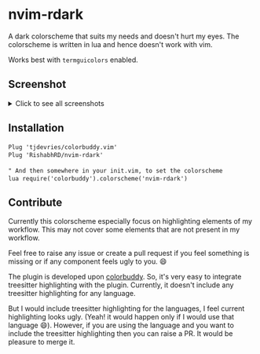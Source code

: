 # nvim-rdark

A dark colorscheme that suits my needs and doesn't hurt my eyes.
The colorscheme is written in lua and hence doesn't work with vim.

Works best with ``termguicolors`` enabled.


## Screenshot

<details>
<summary>Click to see all screenshots</summary>
<br>
<img src="./media/nvim-rdark.png">
</details>


## Installation

```vim
Plug 'tjdevries/colorbuddy.vim'
Plug 'RishabhRD/nvim-rdark'

" And then somewhere in your init.vim, to set the colorscheme
lua require('colorbuddy').colorscheme('nvim-rdark')
```

## Contribute

Currently this colorscheme especially focus on highlighting elements of my
workflow. This may not cover some elements that are not present in my workflow.

Feel free to raise any issue or create a pull request if you feel something is
missing or if any component feels ugly to you. :smile:

The plugin is developed upon
[colorbuddy](https://github.com/tjdevreis/colorbuddy).  So, it's very easy to
integrate treesitter highlighting with the plugin.  Currently, it doesn't
include any treesitter highlighting for any language.

But I would include treesitter highlighting for the languages, I feel current
highlighting looks ugly. (Yeah! it would happen only if I would use that
language :smile:). However, if you are using the language and you want to
include the treesitter highlighting then you can raise a PR. It would be
pleasure to merge it.
